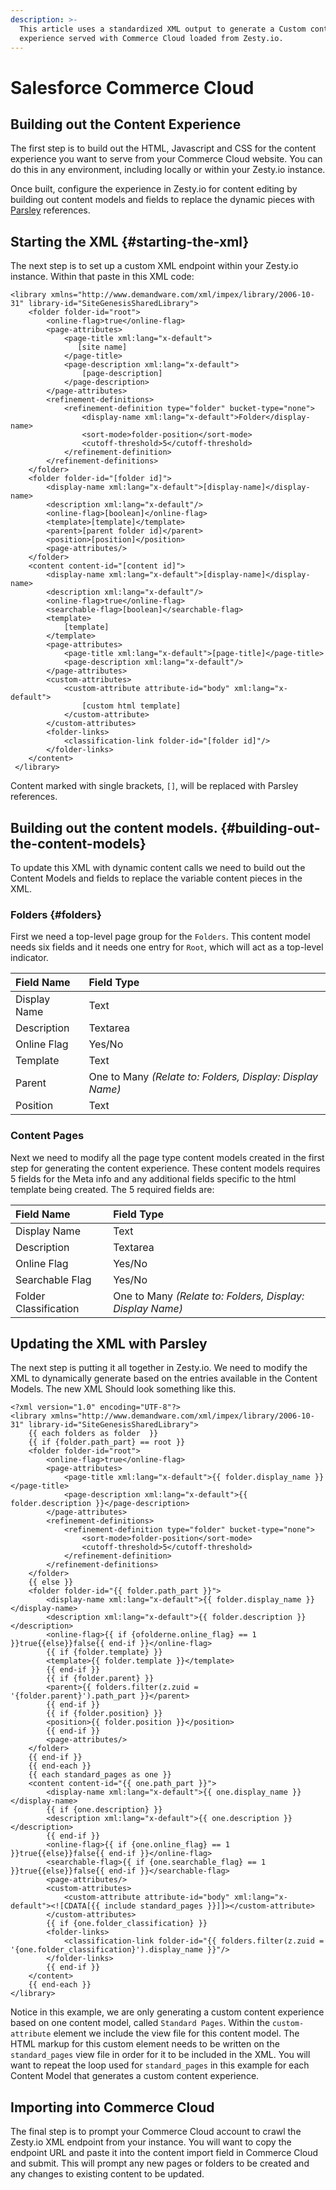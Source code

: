 ```yaml
---
description: >-
  This article uses a standardized XML output to generate a Custom content
  experience served with Commerce Cloud loaded from Zesty.io.
---
```


# Salesforce Commerce Cloud

## Building out the Content Experience

The first step is to build out the HTML, Javascript and CSS for the content experience you want to serve from your Commerce Cloud website. You can do this in any environment, including locally or within your Zesty.io instance.

Once built, configure the experience in Zesty.io for content editing by building out content models and fields to replace the dynamic pieces with [Parsley](../services/web-engine/view-templating.md#zesty-ios-templating-language-parsley) references.

## Starting the XML {#starting-the-xml}

The next step is to set up a custom XML endpoint within your Zesty.io instance. Within that paste in this XML code:

```markup
<library xmlns="http://www.demandware.com/xml/impex/library/2006-10-31" library-id="SiteGenesisSharedLibrary">
    <folder folder-id="root">
        <online-flag>true</online-flag>
        <page-attributes>
            <page-title xml:lang="x-default">
               [site name]
            </page-title>
            <page-description xml:lang="x-default">
                [page-description]
            </page-description>
        </page-attributes>
        <refinement-definitions>
            <refinement-definition type="folder" bucket-type="none">
                <display-name xml:lang="x-default">Folder</display-name>
                <sort-mode>folder-position</sort-mode>
                <cutoff-threshold>5</cutoff-threshold>
            </refinement-definition>
        </refinement-definitions>
    </folder>
    <folder folder-id="[folder id]">
        <display-name xml:lang="x-default">[display-name]</display-name>
        <description xml:lang="x-default"/>
        <online-flag>[boolean]</online-flag>
        <template>[template]</template>
        <parent>[parent folder id]</parent>
        <position>[position]</position>
        <page-attributes/>
    </folder>
    <content content-id="[content id]">
        <display-name xml:lang="x-default">[display-name]</display-name>
        <description xml:lang="x-default"/>
        <online-flag>true</online-flag>
        <searchable-flag>[boolean]</searchable-flag>
        <template>
            [template]        
        </template>
        <page-attributes>
            <page-title xml:lang="x-default">[page-title]</page-title>
            <page-description xml:lang="x-default"/>
        </page-attributes>
        <custom-attributes>
            <custom-attribute attribute-id="body" xml:lang="x-default"> 
                [custom html template]
            </custom-attribute>
        </custom-attributes>
        <folder-links>
            <classification-link folder-id="[folder id]"/>
        </folder-links>
    </content>
 </library>
```

Content marked with single brackets, `[]`, will be replaced with Parsley references.

## Building out the content models. {#building-out-the-content-models}

To update this XML with dynamic content calls we need to build out the Content Models and fields to replace the variable content pieces in the XML.

### Folders {#folders}

First we need a top-level page group for the `Folders`. This content model needs six fields and it needs one entry for `Root`, which will act as a top-level indicator.

| Field Name | Field Type |
| :--- | :--- |
| Display Name | Text |
| Description | Textarea |
| Online Flag | Yes/No |
| Template | Text |
| Parent | One to Many  _\(Relate to: Folders, Display: Display Name\)_ |
| Position | Text |

### Content Pages

Next we need to modify all the page type content models created in the first step for generating the content experience. These content models requires 5 fields for the Meta info and any additional fields specific to the html template being created. The 5 required fields are:

| Field Name | Field Type |
| :--- | :--- |
| Display Name | Text |
| Description | Textarea |
| Online Flag | Yes/No |
| Searchable Flag | Yes/No |
| Folder Classification | One to Many  _\(Relate to: Folders, Display: Display Name\)_ |

## Updating the XML with Parsley

The next step is putting it all together in Zesty.io. We need to modify the XML to dynamically generate based on the entries available in the Content Models. The new XML Should look something like this.

```markup
<?xml version="1.0" encoding="UTF-8"?>
<library xmlns="http://www.demandware.com/xml/impex/library/2006-10-31" library-id="SiteGenesisSharedLibrary">
    {{ each folders as folder  }}
    {{ if {folder.path_part} == root }}
    <folder folder-id="root">
        <online-flag>true</online-flag>
        <page-attributes>
            <page-title xml:lang="x-default">{{ folder.display_name }}</page-title>
            <page-description xml:lang="x-default">{{ folder.description }}</page-description>
        </page-attributes>
        <refinement-definitions>
            <refinement-definition type="folder" bucket-type="none">
                <sort-mode>folder-position</sort-mode>
                <cutoff-threshold>5</cutoff-threshold>
            </refinement-definition>
        </refinement-definitions>
    </folder>
    {{ else }}
    <folder folder-id="{{ folder.path_part }}">
        <display-name xml:lang="x-default">{{ folder.display_name }}</display-name>
        <description xml:lang="x-default">{{ folder.description }}</description>
        <online-flag>{{ if {ofolderne.online_flag} == 1 }}true{{else}}false{{ end-if }}</online-flag>
        {{ if {folder.template} }}
        <template>{{ folder.template }}</template>
        {{ end-if }}
        {{ if {folder.parent} }}
        <parent>{{ folders.filter(z.zuid = '{folder.parent}').path_part }}</parent>
        {{ end-if }}
        {{ if {folder.position} }}
        <position>{{ folder.position }}</position>
        {{ end-if }}
        <page-attributes/>
    </folder>
    {{ end-if }}
    {{ end-each }}    
    {{ each standard_pages as one }}
    <content content-id="{{ one.path_part }}">
        <display-name xml:lang="x-default">{{ one.display_name }}</display-name>
        {{ if {one.description} }}
        <description xml:lang="x-default">{{ one.description }}</description>
        {{ end-if }}
        <online-flag>{{ if {one.online_flag} == 1 }}true{{else}}false{{ end-if }}</online-flag>
        <searchable-flag>{{ if {one.searchable_flag} == 1 }}true{{else}}false{{ end-if }}</searchable-flag>
        <page-attributes/>
        <custom-attributes>
            <custom-attribute attribute-id="body" xml:lang="x-default"><![CDATA[{{ include standard_pages }}]]></custom-attribute>
        </custom-attributes>
        {{ if {one.folder_classification} }}
        <folder-links>
            <classification-link folder-id="{{ folders.filter(z.zuid = '{one.folder_classification}').display_name }}"/>
        </folder-links>
        {{ end-if }}
    </content>
    {{ end-each }}
</library>
```

Notice in this example, we are only generating a custom content experience based on one content model, called `Standard Pages`. Within the `custom-attribute` element we include the view file for this content model. The HTML markup for this custom element needs to be written on the `standard_pages` view file in order for it to be included in the XML. You will want to repeat the loop used for `standard_pages` in this example for each Content Model that generates a custom content experience.

## Importing into Commerce Cloud

The final step is to prompt your Commerce Cloud account to crawl the Zesty.io XML endpoint from your instance. You will want to copy the endpoint URL and paste it into the content import field in Commerce Cloud and submit. This will prompt any new pages or folders to be created and any changes to existing content to be updated.


